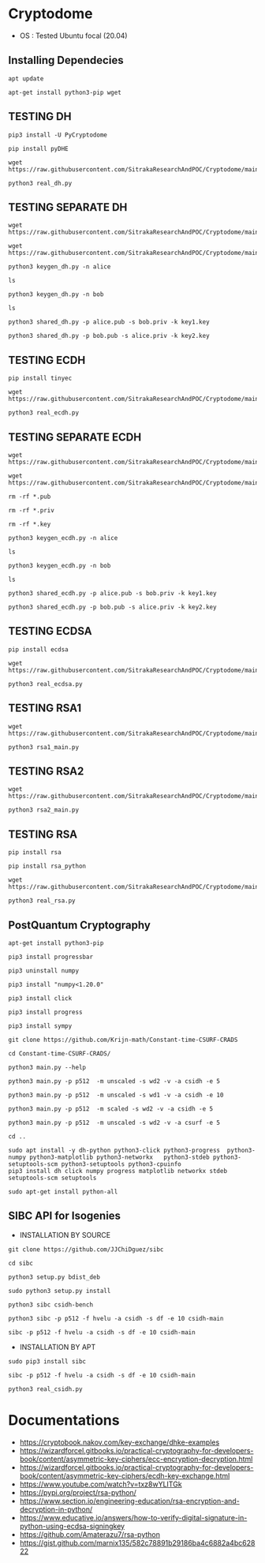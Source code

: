# Cryptodome
* OS : Tested Ubuntu focal (20.04)

## Installing Dependecies
```
apt update
```
```
apt-get install python3-pip wget
```

##  TESTING DH
```
pip3 install -U PyCryptodome
```
```
pip install pyDHE
```
```
wget https://raw.githubusercontent.com/SitrakaResearchAndPOC/Cryptodome/main/real_dh.py
```
```
python3 real_dh.py 
```

## TESTING SEPARATE DH
```
wget https://raw.githubusercontent.com/SitrakaResearchAndPOC/Cryptodome/main/keygen_dh.py
```
```
wget  https://raw.githubusercontent.com/SitrakaResearchAndPOC/Cryptodome/main/shared_dh.py
```
```
python3 keygen_dh.py -n alice
```
```
ls
```
```
python3 keygen_dh.py -n bob
```
```
ls
```
```
python3 shared_dh.py -p alice.pub -s bob.priv -k key1.key
```
```
python3 shared_dh.py -p bob.pub -s alice.priv -k key2.key
```

## TESTING ECDH
```
pip install tinyec
```
```
wget https://raw.githubusercontent.com/SitrakaResearchAndPOC/Cryptodome/main/real_ecdh.py
```
```
python3 real_ecdh.py 
```
## TESTING SEPARATE ECDH

```
wget https://raw.githubusercontent.com/SitrakaResearchAndPOC/Cryptodome/main/keygen_ecdh.py
```
```
wget  https://raw.githubusercontent.com/SitrakaResearchAndPOC/Cryptodome/main/shared_ecdh.py
```
```
rm -rf *.pub
```
```
rm -rf *.priv
```
```
rm -rf *.key
```
```
python3 keygen_ecdh.py -n alice
```
```
ls
```
```
python3 keygen_ecdh.py -n bob
```
```
ls
```
```
python3 shared_ecdh.py -p alice.pub -s bob.priv -k key1.key
```
```
python3 shared_ecdh.py -p bob.pub -s alice.priv -k key2.key
```
## TESTING ECDSA
```
pip install ecdsa
```
```
wget  https://raw.githubusercontent.com/SitrakaResearchAndPOC/Cryptodome/main/real_ecdsa.py
```
```
python3 real_ecdsa.py
```

## TESTING RSA1
```
wget  https://raw.githubusercontent.com/SitrakaResearchAndPOC/Cryptodome/main/rsa1_main.py
```
```
python3 rsa1_main.py
```


## TESTING RSA2

```
wget  https://raw.githubusercontent.com/SitrakaResearchAndPOC/Cryptodome/main/rsa2_main.py
```
```
python3 rsa2_main.py
```

## TESTING RSA
```
pip install rsa
```
```
pip install rsa_python
```
```
wget  https://raw.githubusercontent.com/SitrakaResearchAndPOC/Cryptodome/main/real_rsa.py
```
```
python3 real_rsa.py
```

## PostQuantum Cryptography
```
apt-get install python3-pip
```
```
pip3 install progressbar
```
```
pip3 uninstall numpy
```
```
pip3 install "numpy<1.20.0"
```
```
pip3 install click
```
```
pip3 install progress
```
```
pip3 install sympy
```
```
git clone https://github.com/Krijn-math/Constant-time-CSURF-CRADS
```
```
cd Constant-time-CSURF-CRADS/
```
```
python3 main.py --help
```
```
python3 main.py -p p512  -m unscaled -s wd2 -v -a csidh -e 5
```
```
python3 main.py -p p512  -m unscaled -s wd1 -v -a csidh -e 10
```
```
python3 main.py -p p512  -m scaled -s wd2 -v -a csidh -e 5
```
```
python3 main.py -p p512  -m unscaled -s wd2 -v -a csurf -e 5
```
```
cd ..
```
```
sudo apt install -y dh-python python3-click python3-progress  python3-numpy python3-matplotlib python3-networkx   python3-stdeb python3-setuptools-scm python3-setuptools python3-cpuinfo
pip3 install dh click numpy progress matplotlib networkx stdeb setuptools-scm setuptools
```
```
sudo apt-get install python-all
```
## SIBC API for Isogenies
* INSTALLATION BY SOURCE
``` 
git clone https://github.com/JJChiDguez/sibc
```
```
cd sibc
```
```
python3 setup.py bdist_deb
```
```
sudo python3 setup.py install
```
```
python3 sibc csidh-bench
```
```
python3 sibc -p p512 -f hvelu -a csidh -s df -e 10 csidh-main
```
```
sibc -p p512 -f hvelu -a csidh -s df -e 10 csidh-main
```

* INSTALLATION BY APT 
```
sudo pip3 install sibc
```
```
sibc -p p512 -f hvelu -a csidh -s df -e 10 csidh-main
```
```
python3 real_csidh.py 
```



# Documentations
* https://cryptobook.nakov.com/key-exchange/dhke-examples
* https://wizardforcel.gitbooks.io/practical-cryptography-for-developers-book/content/asymmetric-key-ciphers/ecc-encryption-decryption.html
* https://wizardforcel.gitbooks.io/practical-cryptography-for-developers-book/content/asymmetric-key-ciphers/ecdh-key-exchange.html
* https://www.youtube.com/watch?v=txz8wYLITGk
* https://pypi.org/project/rsa-python/
* https://www.section.io/engineering-education/rsa-encryption-and-decryption-in-python/
* https://www.educative.io/answers/how-to-verify-digital-signature-in-python-using-ecdsa-signingkey
* https://github.com/Amaterazu7/rsa-python
* https://gist.github.com/marnix135/582c78891b29186ba4c6882a4bc62822

